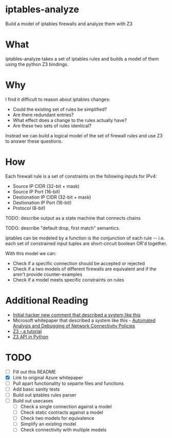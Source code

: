 # iptables-analyze

Build a model of iptables firewalls and analyze them with Z3

# What

iptables-analyze takes a set of iptables rules and builds a model of them using the python Z3 bindings.

# Why

I find it difficult to reason about iptables changes:

  * Could the existing set of rules be simplified?
  * Are there redundant entries?
  * What effect does a change to the rules actually have?
  * Are these two sets of rules identical?

Instead we can build a logical model of the set of firewall rules and use Z3 to answer these questions.

# How

Each firewall rule is a set of constraints on the following inputs for IPv4:

  * Source IP CIDR (32-bit + mask)
  * Source IP Port (16-bit)
  * Destionation IP CIDR (32-bit + mask)
  * Destionation IP Port (16-bit)
  * Protocol (8-bit)

TODO: describe output as a state machine that connects chains

TODO: describe "default drop, first match" semantics.

iptables can be modeled by a function is the conjunction of each rule -- i.e. each set of constrained input tuples are short-circuit boolean OR'd together.

With this model we can:

  * Check if a specific connection should be accepted or rejected
  * Check if a two models of different firewalls are equivalent and if the aren't provide counter-examples
  * Check if a model meets specific constraints on rules

# Additional Reading

* [Initial hacker new comment that described a system like this](https://news.ycombinator.com/item?id=12374471)
* Microsoft whitepaper that described a system like this - [Automated Analysis and Debugging of Network Connectivity Policies](https://www.microsoft.com/en-us/research/wp-content/uploads/2016/02/secguru.pdf)
* [Z3 - a tutorial](http://citeseerx.ist.psu.edu/viewdoc/download?doi=10.1.1.225.8231&rep=rep1&type=pdf)
* [Z3 API in Python](http://www.cs.tau.ac.il/~msagiv/courses/asv/z3py/guide-examples.htm)

# TODO

* [ ] Fill out this README
* [x] Link to original Azure whitepaper
* [ ] Pull apart functionality to separte files and functions
* [ ] Add basic sanity tests
* [ ] Build out iptables rules parser
* [ ] Build out usecases
   * [ ] Check a single connection against a model
   * [ ] Check static contracts against a model
   * [ ] Check two models for equivalence
   * [ ] Simplify an existing model
   * [ ] Check connectivity with multiple models
